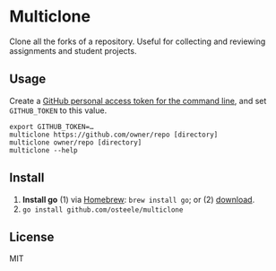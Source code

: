 # Multiclone

Clone all the forks of a repository. Useful for collecting and reviewing
assignments and student projects.

## Usage

Create a [GitHub personal access token for the command line](https://help.github.com/articles/creating-a-personal-access-token-for-the-command-line/),
and set `GITHUB_TOKEN` to this value.

    export GITHUB_TOKEN=…
    multiclone https://github.com/owner/repo [directory]
    multiclone owner/repo [directory]
    multiclone --help

## Install

1. **Install go** (1) via [Homebrew](https://brew.sh): `brew install go`; or (2) [download](https://golang.org/doc/install#tarball).
2. `go install github.com/osteele/multiclone`

## License

MIT
